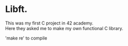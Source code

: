 # Libft. 
This was my first C project in 42 academy.  
Here they asked me to make my own functional C library.

'make re' to compile

